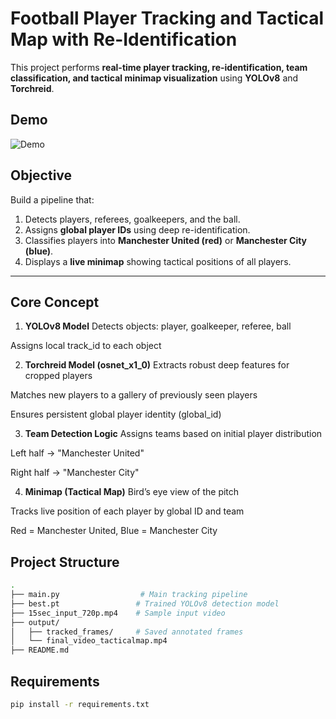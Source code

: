 
# Football Player Tracking and Tactical Map with Re-Identification

This project performs **real-time player tracking, re-identification, team classification, and tactical minimap visualization** using **YOLOv8** and **Torchreid**.




## Demo

![Demo](file:///Users/sheenamittal/Desktop/work%20/My%20Projects/Football%20player%20tracking%20system/output/tracked_frames/frame_0012.jpg)



##  Objective

Build a pipeline that:
1. Detects players, referees, goalkeepers, and the ball.
2. Assigns **global player IDs** using deep re-identification.
3. Classifies players into **Manchester United (red)** or **Manchester City (blue)**.
4. Displays a **live minimap** showing tactical positions of all players.

---


## Core Concept

1. **YOLOv8 Model**
Detects objects: player, goalkeeper, referee, ball

Assigns local track_id to each object

2. **Torchreid Model (osnet_x1_0)**
Extracts robust deep features for cropped players

Matches new players to a gallery of previously seen players

Ensures persistent global player identity (global_id)

3. **Team Detection Logic**
Assigns teams based on initial player distribution

Left half → "Manchester United"

Right half → "Manchester City"

4. **Minimap (Tactical Map)**
Bird’s eye view of the pitch

Tracks live position of each player by global ID and team

Red = Manchester United, Blue = Manchester City



## Project Structure
``` bash
.
├── main.py                  # Main tracking pipeline
├── best.pt                 # Trained YOLOv8 detection model
├── 15sec_input_720p.mp4    # Sample input video
├── output/
│   ├── tracked_frames/     # Saved annotated frames
│   └── final_video_tacticalmap.mp4
├── README.md

```


## Requirements
``` bash
pip install -r requirements.txt

```


